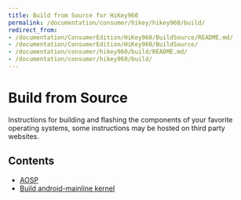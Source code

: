 ```yaml
---
title: Build from Source for HiKey960
permalink: /documentation/consumer/hikey/hikey960/build/
redirect_from:
- /documentation/ConsumerEdition/HiKey960/BuildSource/README.md/
- /documentation/ConsumerEdition/HiKey960/BuildSource/
- /documentation/consumer/hikey960/build/README.md/
- /documentation/consumer/hikey960/build/
---
```

# Build from Source

Instructions for building and flashing the components of your favorite operating systems, some instructions may be hosted on third party websites.

## Contents

- [AOSP](https://source.android.com/source/devices#hikey960)
- [Build android-mainline kernel](android-mainline.md)
